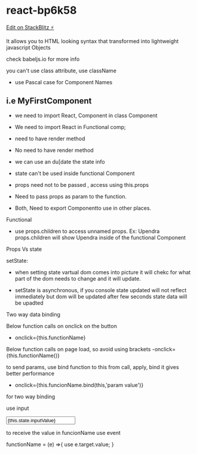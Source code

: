 # react-bp6k58

[Edit on StackBlitz ⚡️](https://stackblitz.com/edit/react-bp6k58)

<!-- JSX: -->

It allows you to HTML looking syntax that transformed into lightweight javascript Objects

check babeljs.io for more info

you can't use class attribute, use className

- use Pascal case for Component Names

## i.e MyFirstComponent

<!-- Class Components vs Functional Component -->

- we need to import React, Component in class Component
- We need to import React in Functional comp;

- need to have render method
- No need to have render method

- we can use an du[date the state info
- state can't be used inside functional Component

- props need not to be passed , access using this.props
- Need to pass props as param to the function.

- Both, Need to export Componentto use in other places.

Functional

- use props.children to access unnamed props.
  Ex: <User>Upendra</User>
  props.children will show Upendra inside of the functional Component

<!-- --- -->

Props Vs state

setState:

- when setting state vartual dom comes into picture it will chekc for what part of the dom needs to change and it will update.

- setState is asynchronous, if you console state updated will not reflect immediately but dom will be updated after few seconds state data will be upadted
<!--  -->

<!-- ---------------------- -->

Two way data binding

Below function calls on onclick on the button

- onclick={this.functionName}

Below function calls on page load, so avoid using brackets
-onclick={this.functionName()}

to send params, use bind function to this from call, apply, bind
it gives better performance

- onclick={this.funcionName.bind(this,'param value')}

for two way binding

use input

<input type="text" onChange={this.funcionName} value={this.state.inputValue}>

to receive the value in funcionName use event

functionName = (e) =>{
use e.target.value;
}

<!-- End -->
